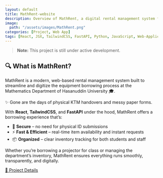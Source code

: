 ```yaml
---
layout: default
title: MathRent-website
description: Overview of MathRent, a digital rental management system for the Mathematics Department of Hasanuddin University
image:
  path: "/assets/images/MathRent.png"
categories: [Project, Web App]
tags: [React, JSX, TailwindCSS, FastAPI, Python, JavaScript, Web-Application, University-System, Rental-Management, Full-Stack]
---
```


> **Note:** This project is still under active development.

## 🔍 What is MathRent?

MathRent is a modern, web-based rental management system built to streamline and digitize the equipment borrowing process at the Mathematics Department of Hasanuddin University 🎓.

✨ Gone are the days of physical KTM handovers and messy paper forms.

With **React**, **TailwindCSS**, and **FastAPI** under the hood, MathRent offers a borrowing experience that’s:

- 🔐 **Secure** – no need for physical ID submissions
- ⚡ **Fast & Efficient** – real-time item availability and instant requests
- 📦 **Organized** – clear inventory tracking for both students and staff

Whether you’re borrowing a projector for class or managing the department’s inventory, MathRent ensures everything runs smoothly, transparently, and digitally.

[🔗 Project Details](https://github.com/Ervin1809/Project-Web-MathRent-2025)

